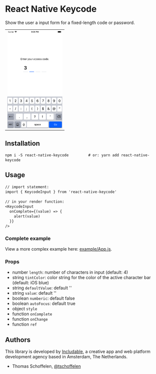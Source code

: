 # React Native Keycode

Show the user a input form for a fixed-length code or password.

<table><tr><td>
    <img src="./screenshot.png" height="320" />
</td></tr></table>


## Installation

```
npm i -S react-native-keycode         # or: yarn add react-native-keycode
```


## Usage

```
// import statement:
import { KeycodeInput } from 'react-native-keycode'

// in your render function:
<KeycodeInput
  onComplete={(value) => {
    alert(value)
  }}
/>
```

### Complete example
View a more complex example here: [example/App.js](example/App.js).

### Props
* number `length`: number of characters in input (default: 4)
* string `tintColor`: color string for the color of the active character bar (default: iOS blue)
* string `defaultValue`: default ''
* string `value`: default ''
* boolean `numberic`: default false
* boolean `autoFocus`: default true
* object `style`
* function `onComplete`
* function `onChange`
* function `ref`


## Authors

This library is developed by [Includable](https://includable.com/), a creative app and web platform
development agency based in Amsterdam, The Netherlands.

* Thomas Schoffelen, [@tschoffelen](https://twitter.com/tschoffelen)
